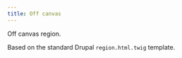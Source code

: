 ```yaml
---
title: Off canvas
---
```

Off canvas region.

Based on the standard Drupal `region.html.twig` template.
